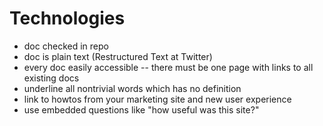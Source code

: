 Technologies
============

- doc checked in repo
- doc is plain text (Restructured Text at Twitter)
- every doc easily accessible -- there must be one page with links to
  all existing docs
- underline all nontrivial words which has no definition
- link to howtos from your marketing site and new user experience
- use embedded questions like "how useful was this site?"